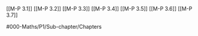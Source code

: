 [[M-P 3.1]]
[[M-P 3.2]]
[[M-P 3.3]]
[[M-P 3.4]]
[[M-P 3.5]]
[[M-P 3.6]]
[[M-P 3.7]]

#000-Maths/P1/Sub-chapter/Chapters 
